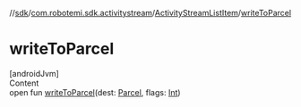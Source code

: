 //[sdk](../../../index.md)/[com.robotemi.sdk.activitystream](../index.md)/[ActivityStreamListItem](index.md)/[writeToParcel](write-to-parcel.md)



# writeToParcel  
[androidJvm]  
Content  
open fun [writeToParcel](write-to-parcel.md)(dest: [Parcel](https://developer.android.com/reference/kotlin/android/os/Parcel.html), flags: [Int](https://kotlinlang.org/api/latest/jvm/stdlib/kotlin/-int/index.html))  



